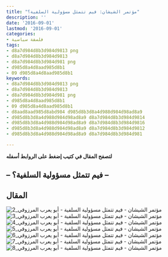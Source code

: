 ```yaml
---
title: "مؤتمر الشيشان: فيم تتمثل مسؤولية السلفية؟"
description: ''
date: '2016-09-01'
lastmod: '2016-09-01'
categories:
- فلسفة سياسية
tags:
- d8a7d984d8b3d984d9813 png
- d8a7d984d8b3d984d9813
- d8a7d984d8b3d984d981 png
- d985d8a4d8aad985d8b1
- 09 d985d8a4d8aad985d8b1
keywords:
- d8a7d984d8b3d984d9813 png
- d8a7d984d8b3d984d9813
- d8a7d984d8b3d984d981 png
- d985d8a4d8aad985d8b1
- 09 d985d8a4d8aad985d8b1
- d8aad8aad985d8abd984 d985d8b3d8a4d988d984d98ad8a9
- d985d8b3d8a4d988d984d98ad8a9 d8a7d984d8b3d984d9814
- d985d8b3d8a4d988d984d98ad8a9 d8a7d984d8b3d984d9816
- d985d8b3d8a4d988d984d98ad8a9 d8a7d984d8b3d984d9812
- d985d8b3d8a4d988d984d98ad8a9 d8a7d984d8b3d984d981

---
```

**لتصفح المقال في كتيب إضغط على الروابط أسفله**

## **– فيم تتمثل مسؤولية السلفية؟ –**

## المقال

![مؤتمر الشيشان - فيم تتمثل مسؤولية السلفية - أبو يعرب المرزوقي_2](https://abouyaarebmarzouki.wordpress.com/wp-content/uploads/2016/09/d985d8a4d8aad985d8b1-d8a7d984d8b4d98ad8b4d8a7d986-d981d98ad985-d8aad8aad985d8abd984-d985d8b3d8a4d988d984d98ad8a9-d8a7d984d8b3d984d981.png?w=648) ![مؤتمر الشيشان - فيم تتمثل مسؤولية السلفية - أبو يعرب المرزوقي_3](https://abouyaarebmarzouki.wordpress.com/wp-content/uploads/2016/09/d985d8a4d8aad985d8b1-d8a7d984d8b4d98ad8b4d8a7d986-d981d98ad985-d8aad8aad985d8abd984-d985d8b3d8a4d988d984d98ad8a9-d8a7d984d8b3d984d9811.png?w=648) ![مؤتمر الشيشان - فيم تتمثل مسؤولية السلفية - أبو يعرب المرزوقي_4](https://abouyaarebmarzouki.wordpress.com/wp-content/uploads/2016/09/d985d8a4d8aad985d8b1-d8a7d984d8b4d98ad8b4d8a7d986-d981d98ad985-d8aad8aad985d8abd984-d985d8b3d8a4d988d984d98ad8a9-d8a7d984d8b3d984d9812.png?w=648) ![مؤتمر الشيشان - فيم تتمثل مسؤولية السلفية - أبو يعرب المرزوقي_5](https://abouyaarebmarzouki.wordpress.com/wp-content/uploads/2016/09/d985d8a4d8aad985d8b1-d8a7d984d8b4d98ad8b4d8a7d986-d981d98ad985-d8aad8aad985d8abd984-d985d8b3d8a4d988d984d98ad8a9-d8a7d984d8b3d984d9813.png?w=648) ![مؤتمر الشيشان - فيم تتمثل مسؤولية السلفية - أبو يعرب المرزوقي_6](https://abouyaarebmarzouki.wordpress.com/wp-content/uploads/2016/09/d985d8a4d8aad985d8b1-d8a7d984d8b4d98ad8b4d8a7d986-d981d98ad985-d8aad8aad985d8abd984-d985d8b3d8a4d988d984d98ad8a9-d8a7d984d8b3d984d9814.png?w=648) ![مؤتمر الشيشان - فيم تتمثل مسؤولية السلفية - أبو يعرب المرزوقي_7](https://abouyaarebmarzouki.wordpress.com/wp-content/uploads/2016/09/d985d8a4d8aad985d8b1-d8a7d984d8b4d98ad8b4d8a7d986-d981d98ad985-d8aad8aad985d8abd984-d985d8b3d8a4d988d984d98ad8a9-d8a7d984d8b3d984d9815.png?w=648) ![مؤتمر الشيشان - فيم تتمثل مسؤولية السلفية - أبو يعرب المرزوقي_8](https://abouyaarebmarzouki.wordpress.com/wp-content/uploads/2016/09/d985d8a4d8aad985d8b1-d8a7d984d8b4d98ad8b4d8a7d986-d981d98ad985-d8aad8aad985d8abd984-d985d8b3d8a4d988d984d98ad8a9-d8a7d984d8b3d984d9816.png?w=648)

###
